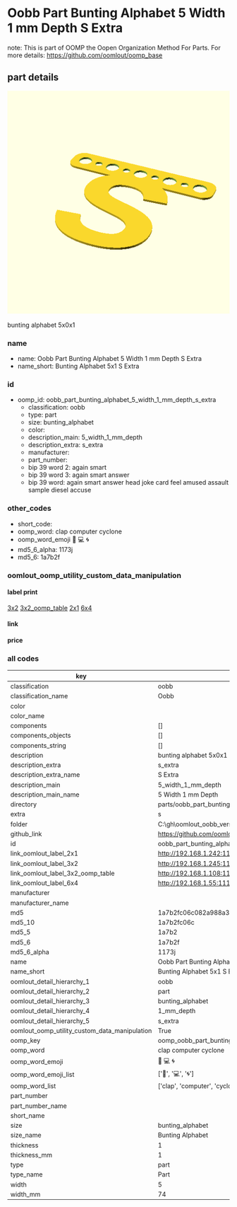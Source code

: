 # Oobb Part Bunting Alphabet 5 Width 1 mm Depth S Extra  

note: This is part of OOMP the Oopen Organization Method For Parts. For more details: https://github.com/oomlout/oomp_base

##  part details
  

[![](3dpr.png)](3dpr.png)

bunting alphabet 5x0x1



### name
* name: Oobb Part Bunting Alphabet 5 Width 1 mm Depth S Extra
* name_short: Bunting Alphabet 5x1 S Extra
### id
* oomp_id: oobb_part_bunting_alphabet_5_width_1_mm_depth_s_extra
  * classification: oobb
  * type: part
  * size: bunting_alphabet
  * color: 
  * description_main: 5_width_1_mm_depth
  * description_extra: s_extra
  * manufacturer: 
  * part_number: 
  * bip 39 word 2: again smart
  * bip 39 word 3: again smart answer
  * bip 39 word: again smart answer head joke card feel amused assault sample diesel accuse

### other_codes
* short_code: 
* oomp_word: clap computer cyclone
* oomp_word_emoji :clap: :computer: :cyclone:
* md5_6_alpha: 1173j
* md5_6: 1a7b2f






### oomlout_oomp_utility_custom_data_manipulation
#### label print
[3x2](http://192.168.1.245:1112/?label=oomp%201173j)
[3x2_oomp_table](http://192.168.1.108:1112/?label=oomp%201173j)
[2x1](http://192.168.1.242:1112/?label=oomp%201173j)
[6x4](http://192.168.1.55:1112/?label=oomp%201173j)    

#### link

                              

#### price







### all codes 
| key | value |  
| --- | --- |  
| classification | oobb |  
| classification_name | Oobb |  
| color |  |  
| color_name |  |  
| components | [] |  
| components_objects | [] |  
| components_string | [] |  
| description | bunting alphabet 5x0x1 |  
| description_extra | s_extra |  
| description_extra_name | S Extra |  
| description_main | 5_width_1_mm_depth |  
| description_main_name | 5 Width 1 mm Depth |  
| directory | parts/oobb_part_bunting_alphabet_5_width_1_mm_depth_s_extra |  
| extra | s |  
| folder | C:\gh\oomlout_oobb_version_4_generated_parts\things\oobb_part_bunting_alphabet_5_width_1_mm_depth_s_extra |  
| github_link | https://github.com/oomlout/oomlout_oomp_part_src/tree/main/parts/oobb_part_bunting_alphabet_5_width_1_mm_depth_s_extra |  
| id | oobb_part_bunting_alphabet_5_width_1_mm_depth_s_extra |  
| link_oomlout_label_2x1 | http://192.168.1.242:1112/?label=oomp%201173j |  
| link_oomlout_label_3x2 | http://192.168.1.245:1112/?label=oomp%201173j |  
| link_oomlout_label_3x2_oomp_table | http://192.168.1.108:1112/?label=oomp%201173j |  
| link_oomlout_label_6x4 | http://192.168.1.55:1112/?label=oomp%201173j |  
| manufacturer |  |  
| manufacturer_name |  |  
| md5 | 1a7b2fc06c082a988a3c26a013732025 |  
| md5_10 | 1a7b2fc06c |  
| md5_5 | 1a7b2 |  
| md5_6 | 1a7b2f |  
| md5_6_alpha | 1173j |  
| name | Oobb Part Bunting Alphabet 5 Width 1 mm Depth S Extra |  
| name_short | Bunting Alphabet 5x1 S Extra |  
| oomlout_detail_hierarchy_1 | oobb |  
| oomlout_detail_hierarchy_2 | part |  
| oomlout_detail_hierarchy_3 | bunting_alphabet |  
| oomlout_detail_hierarchy_4 | 1_mm_depth |  
| oomlout_detail_hierarchy_5 | s_extra |  
| oomlout_oomp_utility_custom_data_manipulation | True |  
| oomp_key | oomp_oobb_part_bunting_alphabet_5_width_1_mm_depth_s_extra |  
| oomp_word | clap computer cyclone |  
| oomp_word_emoji | :clap: :computer: :cyclone: |  
| oomp_word_emoji_list | [':clap:', ':computer:', ':cyclone:'] |  
| oomp_word_list | ['clap', 'computer', 'cyclone'] |  
| part_number |  |  
| part_number_name |  |  
| short_name |  |  
| size | bunting_alphabet |  
| size_name | Bunting Alphabet |  
| thickness | 1 |  
| thickness_mm | 1 |  
| type | part |  
| type_name | Part |  
| width | 5 |  
| width_mm | 74 |  
